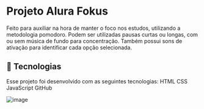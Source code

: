 # Projeto Alura Fokus

Feito para auxiliar na hora de manter o foco nos estudos, utilizando a metodologia pomodoro.
Podem ser utilizadas pausas curtas ou longas, com ou sem música de fundo para concentração.
Também possui sons de ativação para identificar cada opção selecionada.

## 🚀 Tecnologias
Esse projeto foi desenvolvido com as seguintes tecnologias:
HTML
CSS
JavaScript
GitHub


![image](https://github.com/user-attachments/assets/fed93fbc-19f7-4474-a231-929227b13fd4)
